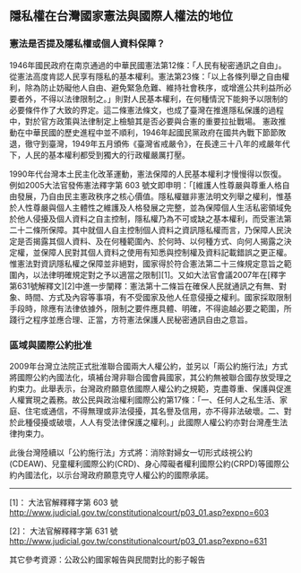 ## 隱私權在台灣國家憲法與國際人權法的地位

### 憲法是否提及隱私權或個人資料保障？　

1946年國民政府在南京通過的中華民國憲法第12條：「人民有秘密通訊之自由」。從憲法高度肯認人民享有隱私的基本權利。憲法第23條：「以上各條列舉之自由權利，除為防止妨礙他人自由、避免緊急危難、維持社會秩序，或增進公共利益所必要者外，不得以法律限制之。」則對人民基本權利，在何種情況下能夠予以限制的必要條件作了大致的界定。這二條憲法條文，也成了臺灣在推進隱私保護的過程中，對於官方政策與法律制定上檢驗其是否必要與合憲的重要拉扯戰場。
憲政推動在中華民國的歷史進程中並不順利，1946年起國民黨政府在國共內戰下節節敗退，徹守到臺灣，1949年五月頒佈《臺灣省戒嚴令》，在長達三十八年的戒嚴年代下，人民的基本權利都受到獨大的行政權嚴厲打壓。 

1990年代台灣本土民主化改革運動，憲法保障的人民基本權利才慢慢得以恢復。例如2005大法官發佈憲法釋字第 603 號文即申明：「[維護人性尊嚴與尊重人格自由發展，乃自由民主憲政秩序之核心價值。隱私權雖非憲法明文列舉之權利，惟基於人性尊嚴與個人主體性之維護及人格發展之完整，並為保障個人生活私密領域免於他人侵擾及個人資料之自主控制，隱私權乃為不可或缺之基本權利，而受憲法第二十二條所保障。其中就個人自主控制個人資料之資訊隱私權而言，乃保障人民決定是否揭露其個人資料、及在何種範圍內、於何時、以何種方式、向何人揭露之決定權，並保障人民對其個人資料之使用有知悉與控制權及資料記載錯誤之更正權。惟憲法對資訊隱私權之保障並非絕對，國家得於符合憲法第二十三條規定意旨之範圍內，以法律明確規定對之予以適當之限制][1]。又如大法官會議2007年在[釋字第631號解釋文][2]中進一步闡釋：憲法第十二條旨在確保人民就通訊之有無、對象、時間、方式及內容等事項，有不受國家及他人任意侵擾之權利。國家採取限制手段時，除應有法律依據外，限制之要件應具體、明確，不得逾越必要之範圍，所踐行之程序並應合理、正當，方符憲法保護人民秘密通訊自由之意旨。


### 區域與國際公約批准

2009年台灣立法院正式批淮聯合國兩大人權公約，並另以「兩公約施行法」方式將國際公約內國法化，填補台灣非聯合國會員國家，其公約無被聯合國存放受理之約束力。此舉表示，台灣政府願意依國際人權公約之規範，克盡尊重、保護與促進人權實現之義務。故公民與政治權利國際公約第17條：「一、任何人之私生活、家庭、住宅或通信，不得無理或非法侵擾，其名譽及信用，亦不得非法破壞。二、對於此種侵擾或破壞，人人有受法律保護之權利。」此國際人權公約亦對台灣產生法律拘束力。

此後台灣陸續以「公約施行法」方式將：消除對婦女一切形式歧視公約(CDEAW)、兒童權利國際公約(CRD)、身心障礙者權利國際公約(CRPD)等國際公約內國法化，以示台灣政府願意克守人權公約的國際承諾。

-----------------
[1]： 大法官解釋釋字第 603 號 http://www.judicial.gov.tw/constitutionalcourt/p03_01.asp?expno=603

[2]： 大法官解釋釋字第 631 號 http://www.judicial.gov.tw/constitutionalcourt/p03_01.asp?expno=631

其它參考資源：公政公約國家報告與民間對比的影子報告

